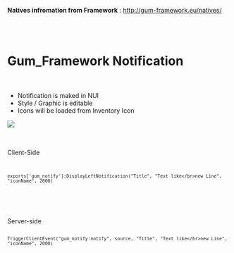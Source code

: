 <b>Natives infromation from Framework</b> : http://gum-framework.eu/natives/
</br></br></br></br>



# Gum_Framework Notification</br></br>
- Notification is maked in NUI
- Style / Graphic is editable
- Icons will be loaded from Inventory Icon
  

<img src="https://cdn.discordapp.com/attachments/944656734134370344/992037843453095966/Untitled.png"></img></br></br>
</br>

Client-Side
<code>

    exports['gum_notify']:DisplayLeftNotification("Title", "Text like</br>new Line", "iconName", 2000)

</code>
</br></br></br>
Server-side
<code>

    TriggerClientEvent("gum_notify:notify", source, "Title", "Text like</br>new Line", "iconName", 2000)
</code>
